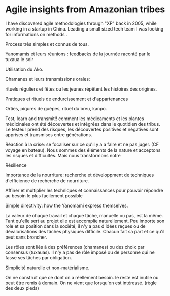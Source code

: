 # Agile insights from Amazonian tribes

I have discovered agile methodologies through "XP" back in 2005, while working in a startup in China. Leading a small sized tech team I was looking for informations on methods .

Process très simples et connus de tous.

Yanomamis et leurs réunions : feedbacks de la journée raconté par le tuxaua le soir

Utilisation du Ako.

Chamanes et leurs transmissions orales:

rituels réguliers et fêtes ou les jeunes répêtent les histoires des origines.

Pratiques et rituels de endurcissement et d'appartenances

Orties, piqures de guêpes, rituel du breu, kanpo.

Test, learn and transmit!! comment les médicaments et les plantes médicinales ont été découvertes et intégrées dans le quotidien des tribus. Le testeur prend des risques, les découvertes positives et négatives sont apprises et transmises entre générations.

Réaction à la crise: se focaliser sur ce qu'il y a a faire et ne pas juger. \(CF voyage en bateau\). Nous sommes des éléments de la nature et acceptons les risques et difficultés. Mais nous transformons notre

Résilience

Importance de la nourriture: recherche et développment de techniques d'efficience de recherche de nourriture.

Affiner et multiplier les techniques et connaissances pour pouvoir répondre au besoin le plus facilement possible

Simple directivity: how the Yanomami express themselves.

La valeur de chaque travail et chaque tâche, manuelle ou pas, est la même. Tant qu'elle sert au projet elle est accomplie naturellement. Peu importe son role et sa position dans la société, il n'y a pas d'idées reçues ou de dévalorisations des tâches physiques difficile. Chacun fait sa part et ce qu'il peut sans broncher.

Les rôles sont liés à des préférences \(chamanes\) ou des choix par consensus \(tuxauas\). Il n'y a pas de rôle imposé ou de personne qui ne fasse ses tâches par obligation.

Simplicité naturelle et non-matérialisme.

On ne construit que ce dont on a réellement besoin. le reste est inutile ou peut être remis à demain. On ne vient que lorsqu'on est intéressé. \(règle des deux pieds\)

